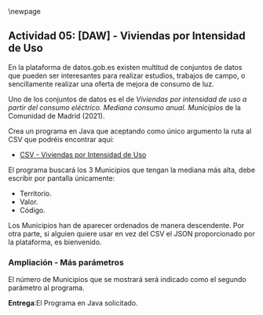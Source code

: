 \newpage
## Actividad 05: [DAW] - Viviendas por Intensidad de Uso

En la plataforma de datos.gob.es existen multitud de conjuntos de datos que pueden ser 
interesantes para realizar estudios, trabajos de campo, o sencillamente realizar una oferta
de mejora de consumo de luz.

Uno de los conjuntos de datos es el de *Viviendas por intensidad de uso a partir del consumo eléctrico.*
 *Mediana consumo anual. Municipios* de la Comunidad de Madrid (2021). 
 
Crea un programa en Java que aceptando como único argumento la ruta al CSV que podréis encontrar aquí:

- [ CSV - Viviendas por Intensidad de Uso](https://datos.gob.es/es/catalogo/a13002908-viviendas-por-intensidad-de-uso-a-partir-del-consumo-electrico-mediana-consumo-anual4)

El programa buscará los 3 Municipios que tengan la mediana más alta, debe escribir por pantalla
únicamente:

 - Territorio.
 - Valor.
 - Código.
 
Los Municipios han de aparecer ordenados de manera descendente. Por otra parte, si alguien quiere usar en vez
del CSV el JSON proporcionado por la plataforma, es bienvenido.

### Ampliación - Más parámetros

El número de Municipios que se mostrará será indicado como el segundo parámetro al programa.

**Entrega**:El Programa en Java solicitado.
